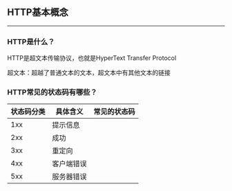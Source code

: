 ## HTTP基本概念

***

### HTTP是什么？

HTTP是超文本传输协议，也就是HyperText Transfer Protocol

超文本：超越了普通文本的文本，超文本中有其他文本的链接

### HTTP常见的状态码有哪些？

| 状态码分类 | 具体含义   | 常见的状态码 |
| ---------- | ---------- | ------------ |
| 1xx        | 提示信息   |              |
| 2xx        | 成功       |              |
| 3xx        | 重定向     |              |
| 4xx        | 客户端错误 |              |
| 5xx        | 服务器错误 |              |

